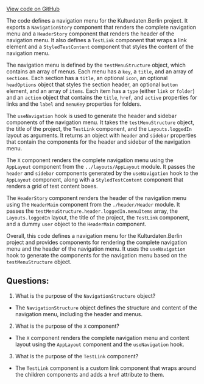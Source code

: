 [View code on GitHub](https://github.com/technologiestiftung/kulturdaten-frontend/blob/master/components/navigation/stories.tsx)

The code defines a navigation menu for the Kulturdaten.Berlin project. It exports a `NavigationStory` component that renders the complete navigation menu and a `HeaderStory` component that renders the header of the navigation menu. It also defines a `TestLink` component that wraps a link element and a `StyledTestContent` component that styles the content of the navigation menu.

The navigation menu is defined by the `testMenuStructure` object, which contains an array of menus. Each menu has a `key`, a `title`, and an array of `sections`. Each section has a `title`, an optional `icon`, an optional `headOptions` object that styles the section header, an optional `button` element, and an array of `items`. Each item has a `type` (either `link` or `folder`) and an `action` object that contains the `title`, `href`, and `active` properties for links and the `label` and `menuKey` properties for folders.

The `useNavigation` hook is used to generate the header and sidebar components of the navigation menu. It takes the `testMenuStructure` object, the title of the project, the `TestLink` component, and the `Layouts.loggedIn` layout as arguments. It returns an object with `header` and `sidebar` properties that contain the components for the header and sidebar of the navigation menu.

The `X` component renders the complete navigation menu using the `AppLayout` component from the `../layouts/AppLayout` module. It passes the `header` and `sidebar` components generated by the `useNavigation` hook to the `AppLayout` component, along with a `StyledTestContent` component that renders a grid of test content boxes.

The `HeaderStory` component renders the header of the navigation menu using the `HeaderMain` component from the `./header/Header` module. It passes the `testMenuStructure.header.loggedIn.menuItems` array, the `Layouts.loggedIn` layout, the title of the project, the `TestLink` component, and a dummy `user` object to the `HeaderMain` component.

Overall, this code defines a navigation menu for the Kulturdaten.Berlin project and provides components for rendering the complete navigation menu and the header of the navigation menu. It uses the `useNavigation` hook to generate the components for the navigation menu based on the `testMenuStructure` object.
## Questions: 
 1. What is the purpose of the `NavigationStructure` object?
- The `NavigationStructure` object defines the structure and content of the navigation menu, including the header and menus.

2. What is the purpose of the `X` component?
- The `X` component renders the complete navigation menu and content layout using the `AppLayout` component and the `useNavigation` hook.

3. What is the purpose of the `TestLink` component?
- The `TestLink` component is a custom link component that wraps around the children components and adds a `href` attribute to them.